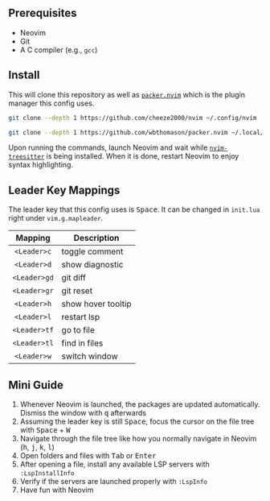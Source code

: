## Prerequisites
- Neovim
- Git
- A C compiler (e.g., `gcc`)

## Install
This will clone this repository as well as [`packer.nvim`](https://github.com/wbthomason/packer.nvim) which is the plugin manager this config uses.
```bash
git clone --depth 1 https://github.com/cheeze2000/nvim ~/.config/nvim

git clone --depth 1 https://github.com/wbthomason/packer.nvim ~/.local/share/nvim/site/pack/packer/start/packer.nvim
```
Upon running the commands, launch Neovim and wait while [`nvim-treesitter`](https://github.com/nvim-treesitter/nvim-treesitter) is being installed.
When it is done, restart Neovim to enjoy syntax highlighting.

## Leader Key Mappings
The leader key that this config uses is <kbd>Space</kbd>. It can be changed in `init.lua` right under `vim.g.mapleader`.

| Mapping      | Description        |
| :-:          | -                  |
| `<Leader>c`  | toggle comment     |
| `<Leader>d`  | show diagnostic    |
| `<Leader>gd` | git diff           |
| `<Leader>gr` | git reset          |
| `<Leader>h`  | show hover tooltip |
| `<Leader>l`  | restart lsp        |
| `<Leader>tf` | go to file         |
| `<Leader>tl` | find in files      |
| `<Leader>w`  | switch window      |

## Mini Guide
1. Whenever Neovim is launched, the packages are updated automatically. Dismiss the window with <kbd>q</kbd> afterwards
1. Assuming the leader key is still <kbd>Space</kbd>, focus the cursor on the file tree with <kbd>Space</kbd> + <kbd>W</kbd>
1. Navigate through the file tree like how you normally navigate in Neovim (<kbd>h</kbd>, <kbd>j</kbd>, <kbd>k</kbd>, <kbd>l</kbd>)
1. Open folders and files with <kbd>Tab</kbd> or <kbd>Enter</kbd>
1. After opening a file, install any available LSP servers with `:LspInstallInfo`
1. Verify if the servers are launched properly with `:LspInfo`
1. Have fun with Neovim
